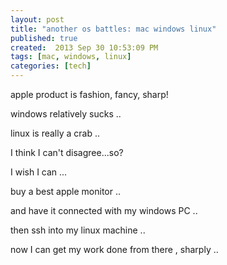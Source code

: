 ```yaml
---
layout: post
title: "another os battles: mac windows linux"
published: true
created:  2013 Sep 30 10:53:09 PM
tags: [mac, windows, linux]
categories: [tech]
---
```


apple product is fashion, fancy, sharp!

windows relatively sucks ..

linux is really a crab ..

I think I can't disagree...so? 

I wish I can ... 

buy a best apple monitor ..

and have it connected with my windows PC ..

then ssh into my linux machine ..

now I can get my work done from there , sharply ..


